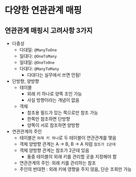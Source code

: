 # 다양한 연관관계 매핑

## 연관관계 매핑시 고려사항 3가지

- 다중성
    - 다대일: `@ManyToOne`
    - 일대다: `@OneToMany`
    - 일대일: `@OneToOne`
    - 다대다: `@ManyToMany`
        - 다대다는 실무에서 쓰면 안됨!
- 단방향, 양방향
    - 테이블
        - 외래 키 하나로 양쪽 조인 가능
        - 사실 방향이라는 개념이 없음
    - 객체
        - 참조용 필드가 있는 쪽으로만 참조 가능
        - 한쪽만 참조하면 단방향
        - 양쪽이 서로 참조하면 양방향
- 연관관계의 주인
    - 테이블은 `외래 키 하나`로 두 테이블이 연관관계를 맺음
    - 객체 양방향 관계는 A -> B, B -> A 처럼 `참조가 2군데`
    - 객체 양방향 관계는 참조가 2군데 있음
        - 둘중 테이블의 외래 키를 관리할 곳을 지정해야 함
    - 연관관계의 주인: 외래 키를 관리하는 참조
    - 주인의 반대편 : 외래 키에 영향을 주지 않음, 단순 조회만 가능